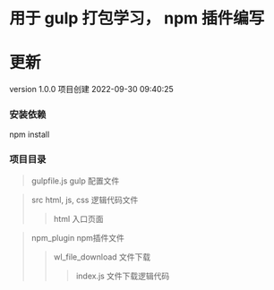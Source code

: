 # 用于 gulp 打包学习， npm 插件编写

# 更新
version 1.0.0
项目创建   2022-09-30 09:40:25

### 安装依赖  
npm install

### 项目目录
>gulpfile.js    gulp 配置文件

>src    html, js, css 逻辑代码文件
>> html    入口页面

>npm_plugin    npm插件文件
>> wl_file_download    文件下载
>>> index.js    文件下载逻辑代码
